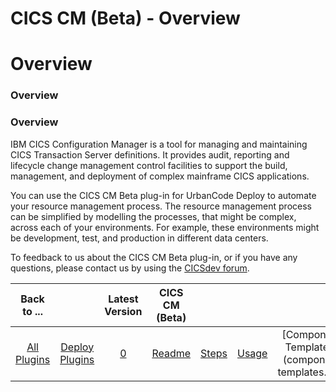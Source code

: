 
CICS CM (Beta) - Overview
=========================

# Overview


### Overview




### Overview

IBM CICS Configuration Manager is a tool for managing and maintaining CICS Transaction Server definitions. It provides audit, reporting and lifecycle change management control facilities to support the build, management, and deployment of complex mainframe CICS applications.

You can use the CICS CM Beta plug-in for UrbanCode Deploy to automate your resource management process. The resource management process can be simplified by modelling the processes, that might be complex, across each of your environments. For example, these environments might be development, test, and production in different data centers.

To feedback to us about the CICS CM Beta plug-in, or if you have any questions, please contact us by using the [CICSdev forum](https://www.ibm.com/developerworks/community/forums/html/forum?id=11111111-0000-0000-0000-000000002724).


|Back to ...||Latest Version|CICS CM (Beta) |||||
| :---: | :---: | :---: | :---: | :---: | :---: | :---: | :---: |
|[All Plugins](../../index.md)|[Deploy Plugins](../README.md)|[0](https://raw.githubusercontent.com/UrbanCode/IBM-UCD-PLUGINS/main/files/CICS-CM/UCD_CM_Plugin.zip)|[Readme](README.md)|[Steps](steps.md)|[Usage](usage.md)|[Component Templates](component templates.md)|[Downloads](downloads.md)|
